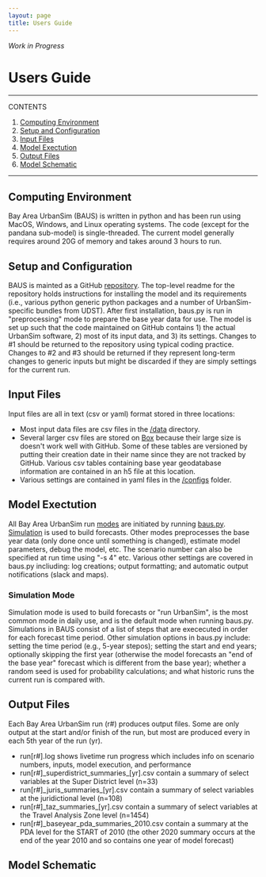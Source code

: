 ```yaml
---
layout: page
title: Users Guide
---
```


*Work in Progress*

# Users Guide

---
CONTENTS
 
1. [Computing Environment](#computing-environment)
2. [Setup and Configuration](#setup-and-configuration)
3. [Input Files](#input-files)
4. [Model Exectution](#model-exectution)
5. [Output Files](#output-files)
6. [Model Schematic](#model-schematic)

---

## Computing Environment
Bay Area UrbanSim (BAUS) is written in python and has been run using MacOS, Windows, and Linux operating systems. The code (except for the pandana sub-model) is single-threaded. The current model generally requires around 20G of memory and takes around 3 hours to run.

## Setup and Configuration
BAUS is mainted as a GitHub [repository](https://github.com/BayAreaMetro/bayarea_urbansim). The top-level readme for the repository holds instructions for installing the model and its requirements (i.e., various python generic python packages and a number of UrbanSim-specific bundles from UDST). After first installation, baus.py is run in "preprocessing" mode to prepare the base year data for use. The model is set up such that the code maintained on GitHub contains 1) the actual UrbanSim software, 2) most of its input data, and 3) its settings. Changes to #1 should be returned to the repository using typical coding practice. Changes to #2 and #3 should be returned if they represent long-term changes to generic inputs but might be discarded if they are simply settings for the current run.

## Input Files
Input files are all in text (csv or yaml) format stored in three locations:
* Most input data files are csv files in the [/data](https://github.com/BayAreaMetro/bayarea_urbansim/tree/master/data) directory.
* Several larger csv files are stored on [Box](https://mtcdrive.box.com/s/3cr52b8ccx1l1e59l1zvrud6srmsg0yc) because their large size is doesn't work well with GitHub. Some of these tables are versioned by putting their creation date in their name since they are not tracked by GitHub. Various csv tables containing base year geodatabase information are contained in an h5 file at this location.
* Various settings are contained in yaml files in the [/configs](https://github.com/BayAreaMetro/bayarea_urbansim/tree/master/configs) folder.

## Model Exectution
All Bay Area UrbanSim run [modes](https://github.com/BayAreaMetro/bayarea_urbansim/blob/4166c25a798f2b8d045546e5b6cef45a5ca9fa4c/baus.py#L244) are initiated by running [baus.py](https://github.com/BayAreaMetro/bayarea_urbansim/blob/master/baus.py). [Simulation](https://github.com/BayAreaMetro/bayarea_urbansim/blob/4166c25a798f2b8d045546e5b6cef45a5ca9fa4c/baus.py#L263) is used to build forecasts. Other modes preprocesses the base year data (only done once until something is changed), estimate model parameters, debug the model, etc. The scenario number can also be specified at run time using "-s 4" etc. Various other settings are covered in baus.py incliuding: log creations; output formatting; and automatic output notifications (slack and maps).

### Simulation Mode
Simulation mode is used to build forecasts or "run UrbanSim", is the most common mode in daily use, and is the default mode when running baus.py. Simulations in BAUS consist of a list of steps that are exececuted in order for each forecast time period. Other simulation options in baus.py include: setting the time period (e.g., 5-year stepos); setting the start and end years; optionally skipping the first year (otherwise the model forecasts an "end of the base year" forecast which is different from the base year); whether a random seed is used for probability calculations; and what historic runs the current run is compared with. 

## Output Files
Each Bay Area UrbanSim run (r#) produces output files. Some are only output at the start and/or finish of the run, but most are produced every in each 5th year of the run (yr).
* run[r#].log shows livetime run progress which includes info on scenario numbers, inputs, model execution, and performance
* run[r#]\_superdistrict_summaries\_[yr].csv contain a summary of select variables at the Super District level (n=33)
* run[r#]\_juris_summaries\_[yr].csv contain a summary of select variables at the juridictional level (n=108)
* run[r#]\_taz_summaries\_[yr].csv contain a summary of select variables at the Travel Analysis Zone level (n=1454)
* run[r#]\_baseyear\_pda_summaries\_2010.csv contain a summary at the PDA level for the START of 2010 (the other 2020 summary occurs at the end of the year 2010 and so contains one year of model forecast)




## Model Schematic
